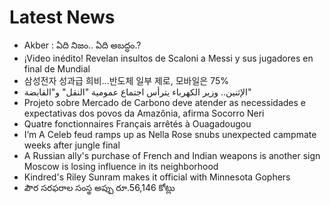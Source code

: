 # Latest News
-  Akber : ఏది నిజం.. ఏది అబద్ధం.?
-  ¡Video inédito! Revelan insultos de Scaloni a Messi y sus jugadores en final de Mundial
-  삼성전자 성과급 희비...반도체 일부 제로, 모바일은 75%
-  الإثنين.. وزير الكهرباء يترأس اجتماع عمومية "النقل" و"القابضة"
-  Projeto sobre Mercado de Carbono deve atender as necessidades e expectativas dos povos da Amazônia, afirma Socorro Neri
-  Quatre fonctionnaires Français arrêtés à Ouagadougou
-  I’m A Celeb feud ramps up as Nella Rose snubs unexpected campmate weeks after jungle final
-  A Russian ally's purchase of French and Indian weapons is another sign Moscow is losing influence in its neighborhood
-  Kindred's Riley Sunram makes it official with Minnesota Gophers
-  పౌర సరఫరాల సంస్థ అప్పు రూ.56,146 కోట్లు
